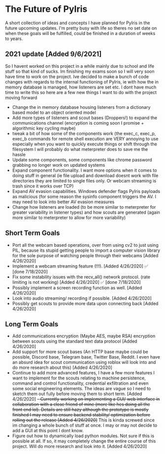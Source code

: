 # The Future of PyIris
A short collection of ideas and concepts I have planned for PyIris in the future upcoming updates. I'm pretty busy with life so theres no 
set date on when these goals will be fulfilled, could be finished in a duration of weeks to years. 

## 2021 update [Added 9/6/2021]
So I havent worked on this project in a while mainly due to school and life stuff so that kind of sucks. Im finishing my exams soon so I will very soon have time to work on the
project. Ive decided to make a bunch of code changes with regards to the internal functioning of PyIris, ie with how the in memory database is managed, how listeners are set
etc. I dont have much time to write this so here are a few new things I want to do with the project moving forward

- Change the in memory database housing listeners from a dictionary based model to an object oriented model
- Add more types of listeners and scout bases (Droppers!) to expand the communications channel (encryption is coming soon I promise + algorithmic key cycling maybe)
- tweak a bit of how some of the components work (the exec_c, exec_p, exec_b commands for remote shell execution are VERY annoying to use especially when you want to quickly 
execute things or shift through the filesystem I will probably do what meterpreter does to save me the hassle
- Update some components, some components like chrome password grabbing no longer work on updated systems 
- Expand component functionality. I want more options when it comes to doing stuff in general (ie file upload and download doesnt work with file directories they are limited to 
single files only. Or webcam streaming is trash since it works over TCP)
- Expand AV evasion capabilities. Windows defender flags PyIris payloads as malicious (for some reason the sysinfo component triggers the AV. I may need to look into better AV 
evasion measures
- Change how listeners are loaded (to be more similar to meterpreter for greater variability in listener types) and how scouts are generated (again more similar to meterpreter to 
allow for more variability)


## Short Term Goals
- Port all the webcam based operations, over from using cv2 to just using PIL, because its stupid getting people to import a computer 
vision library for the sole purpose of watching people through their webcams [Added 4/26/2020]
- Implement a webcam streaming feature (!!!). [Added 4/26/2020] :white_check_mark: [done 7/18/2020]
- Fix some instability issues with the recv_all() network protocol. (rate limiting is not working) [Added 4/26/2020] :white_check_mark: [done 7/18/2020]
- Possibly implement a screen recording function as well. [Added 4/26/2020]
- Look into audio streaming/ recording if possible. [Added 4/26/2020]
- Possibly get scouts to provide more data upon connecting back [Added 4/26/2020]


## Long Term Goals
- Add communications encryption (Maybe AES, maybe RSA) encryption between scouts using the standard text data protocol [Added 4/26/2020]
- Add support for more scout bases (An HTTP base maybe could be possible, Discord base, Telegram base, Twitter Base, Reddit. I even have 
an absurd idea for scout communication using roblox will look into and do more research about this) [Added 4/26/2020]
- Continue to add more advanced features, I have a few more features I want to implement for the scouts relating to machine persistence, 
command and control functionality, credential exfiltration and even some social engineering elements. The ideas are vague so I need to 
sketch them out fully before moving them to short term. [Added 4/26/2020]
~~- Currently working on implementing a GUI/ web interface in collaboration with a close friend of mine (more like hes doing all the front 
end lol). Details are still hazy although the prototype is mostly finished I may need to ensure backend stability/ optimization before 
rolling out the release [Added 4/26/2020]~~ This is kinda screwed since im changing a whole bunch of stuff at once. I may or may not decide to add a GUI at this point I dont know.
- Figure out how to dynamically load python modules. Not sure if this is possible at all. If so, it may completely change the entire 
course of this project. Will do more research and look into it. [Added 4/26/2020]
